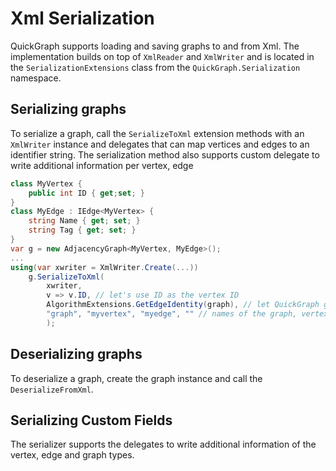 # Xml Serialization

QuickGraph supports loading and saving graphs to and from Xml. The implementation builds on top of `XmlReader` and `XmlWriter` and is located in the `SerializationExtensions` class from the `QuickGraph.Serialization` namespace.

## Serializing graphs

To serialize a graph, call the `SerializeToXml` extension methods with an `XmlWriter` instance and delegates that can map vertices and edges to an identifier string. The serialization method also supports custom delegate to write additional information per vertex, edge

```csharp
class MyVertex {
    public int ID { get;set; }
}
class MyEdge : IEdge<MyVertex> {
    string Name { get; set; }
    string Tag { get; set; }
}
var g = new AdjacencyGraph<MyVertex, MyEdge>();
...
using(var xwriter = XmlWriter.Create(...))
    g.SerializeToXml(
        xwriter,
        v => v.ID, // let's use ID as the vertex ID
        AlgorithmExtensions.GetEdgeIdentity(graph), // let QuickGraph give an id to edges
        "graph", "myvertex", "myedge", "" // names of the graph, vertex, node xml tags and the namespace uri
        );
```

## Deserializing graphs

To deserialize a graph, create the graph instance and call the `DeserializeFromXml`.

## Serializing Custom Fields

The serializer supports the delegates to write additional information of the vertex, edge and graph types.